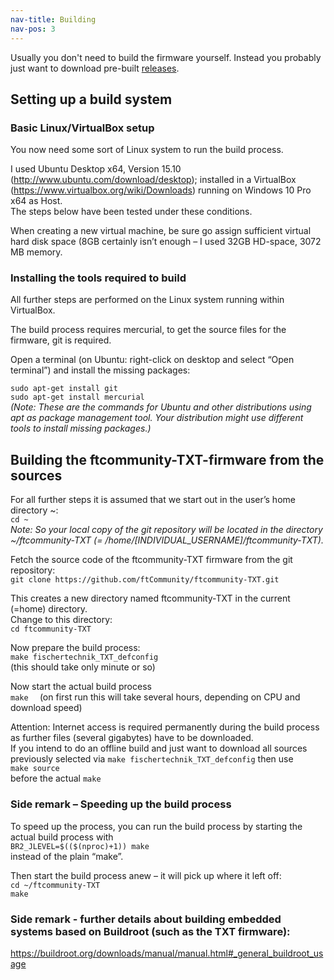 ```yaml
---
nav-title: Building
nav-pos: 3
---
```


Usually you don't need to build the firmware yourself. Instead you probably just want to download pre-built [releases](https://github.com/ftCommunity/ftcommunity-TXT/releases).

## Setting up a build system

### Basic Linux/VirtualBox setup
You now need some sort of Linux system to run the build process. 

I used Ubuntu Desktop x64, Version 15.10 (http://www.ubuntu.com/download/desktop); installed in a VirtualBox (https://www.virtualbox.org/wiki/Downloads) running on Windows 10 Pro x64 as Host.  
The steps below have been tested under these conditions.

When creating a new virtual machine, be sure go assign sufficient virtual hard disk space (8GB certainly isn’t enough – I used 32GB HD-space, 3072 MB memory.

### Installing the tools required to build
All further steps are performed on the Linux system running within VirtualBox.

The build process requires mercurial, to get the source files for the firmware, git is required.

Open a terminal (on Ubuntu: right-click on desktop and select “Open terminal”) and install the missing packages:

``````````sudo apt-get install git``````````  
``````````sudo apt-get install mercurial``````````  
*(Note: These are the commands for Ubuntu and other distributions using apt as package management tool. Your distribution might use different tools to install missing packages.)*

## Building the ftcommunity-TXT-firmware from the sources
For all further steps it is assumed that we start out in the user’s home directory ~:  
``````````cd ~``````````  
*Note: So your local copy of the git repository will be located in the directory ~/ftcommunity-TXT (= /home/[INDIVIDUAL_USERNAME]/ftcommunity-TXT).*

Fetch the source code of the ftcommunity-TXT firmware from the git repository:  
``````````git clone https://github.com/ftCommunity/ftcommunity-TXT.git``````````

This creates a new directory named ftcommunity-TXT in the current (=home) directory.   
Change to this directory:  
``````````cd ftcommunity-TXT``````````

Now prepare the build process:  
``````````make fischertechnik_TXT_defconfig``````````  
(this should take only minute or so) 

Now start the actual build process  
``````````make  ``````````
(on first run this will take several hours, depending on CPU and download speed)

Attention: Internet access is required permanently during the build process as further files (several gigabytes) have to be downloaded.  
If you intend to do an offline build and just want to download all sources previously selected via ``make fischertechnik_TXT_defconfig`` then use  
``make source  ``  
before the actual ``make  ``  

### Side remark – Speeding up the build process
To speed up the process, you can run the build process by starting the actual build process with  
``````````BR2_JLEVEL=$(($(nproc)+1)) make``````````  
instead of the plain “make”.

Then start the build process anew – it will pick up where it left off:  
``````````cd ~/ftcommunity-TXT``````````  
``````````make  ``````````

### Side remark - further details about building embedded systems based on Buildroot (such as the TXT firmware):
https://buildroot.org/downloads/manual/manual.html#_general_buildroot_usage
